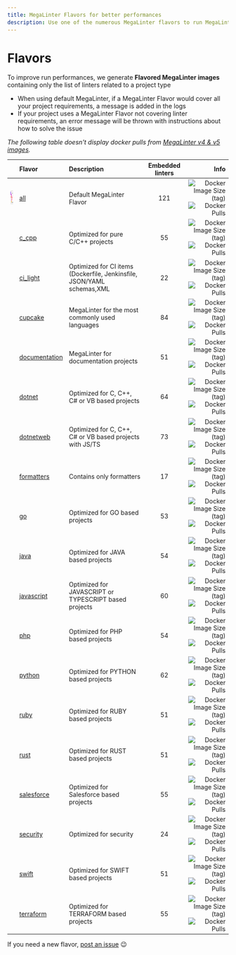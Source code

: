```yaml
---
title: MegaLinter Flavors for better performances
description: Use one of the numerous MegaLinter flavors to run MegaLinter even faster with only the linters you need
---
```

<!-- markdownlint-disable MD013 -->
<!-- Generated by .automation/build.py, please do not update manually -->
<!-- flavors-section-start -->

# Flavors

To improve run performances, we generate **Flavored MegaLinter images** containing only the list of linters related to a project type

- When using default MegaLinter, if a MegaLinter Flavor would cover all your project requirements, a message is added in the logs
- If your project uses a MegaLinter Flavor not covering linter requirements, an error message will be thrown with instructions about how to solve the issue

_The following table doesn't display docker pulls from [MegaLinter v4 & v5 images](https://hub.docker.com/r/nvuillam/mega-linter)._

<!-- flavors-table-start -->
|                                                                         <!-- -->                                                                         | Flavor                                                | Description                                                            | Embedded linters |                                                                                                                                                                                                     Info |
|:--------------------------------------------------------------------------------------------------------------------------------------------------------:|:------------------------------------------------------|:-----------------------------------------------------------------------|:----------------:|---------------------------------------------------------------------------------------------------------------------------------------------------------------------------------------------------------:|
| <img src="https://github.com/oxsecurity/megalinter/raw/main/docs/assets/images/mega-linter-square.png" alt="" height="32px" class="megalinter-icon"></a> | [all](https://megalinter.io/7.9.0/supported-linters/) | Default MegaLinter Flavor                                              |       121        |                             ![Docker Image Size (tag)](https://img.shields.io/docker/image-size/oxsecurity/megalinter/v7.9.0) ![Docker Pulls](https://img.shields.io/docker/pulls/oxsecurity/megalinter) |
|        <img src="https://github.com/oxsecurity/megalinter/raw/main/docs/assets/icons/c_cpp.ico" alt="" height="32px" class="megalinter-icon"></a>        | [c_cpp](flavors/c_cpp.md)                             | Optimized for pure C/C++ projects                                      |        55        |                 ![Docker Image Size (tag)](https://img.shields.io/docker/image-size/oxsecurity/megalinter-c_cpp/v7.9.0) ![Docker Pulls](https://img.shields.io/docker/pulls/oxsecurity/megalinter-c_cpp) |
|      <img src="https://github.com/oxsecurity/megalinter/raw/main/docs/assets/icons/ci_light.ico" alt="" height="32px" class="megalinter-icon"></a>       | [ci_light](flavors/ci_light.md)                       | Optimized for CI items (Dockerfile, Jenkinsfile, JSON/YAML schemas,XML |        22        |           ![Docker Image Size (tag)](https://img.shields.io/docker/image-size/oxsecurity/megalinter-ci_light/v7.9.0) ![Docker Pulls](https://img.shields.io/docker/pulls/oxsecurity/megalinter-ci_light) |
|       <img src="https://github.com/oxsecurity/megalinter/raw/main/docs/assets/icons/cupcake.ico" alt="" height="32px" class="megalinter-icon"></a>       | [cupcake](flavors/cupcake.md)                         | MegaLinter for the most commonly used languages                        |        84        |             ![Docker Image Size (tag)](https://img.shields.io/docker/image-size/oxsecurity/megalinter-cupcake/v7.9.0) ![Docker Pulls](https://img.shields.io/docker/pulls/oxsecurity/megalinter-cupcake) |
|    <img src="https://github.com/oxsecurity/megalinter/raw/main/docs/assets/icons/documentation.ico" alt="" height="32px" class="megalinter-icon"></a>    | [documentation](flavors/documentation.md)             | MegaLinter for documentation projects                                  |        51        | ![Docker Image Size (tag)](https://img.shields.io/docker/image-size/oxsecurity/megalinter-documentation/v7.9.0) ![Docker Pulls](https://img.shields.io/docker/pulls/oxsecurity/megalinter-documentation) |
|       <img src="https://github.com/oxsecurity/megalinter/raw/main/docs/assets/icons/dotnet.ico" alt="" height="32px" class="megalinter-icon"></a>        | [dotnet](flavors/dotnet.md)                           | Optimized for C, C++, C# or VB based projects                          |        64        |               ![Docker Image Size (tag)](https://img.shields.io/docker/image-size/oxsecurity/megalinter-dotnet/v7.9.0) ![Docker Pulls](https://img.shields.io/docker/pulls/oxsecurity/megalinter-dotnet) |
|      <img src="https://github.com/oxsecurity/megalinter/raw/main/docs/assets/icons/dotnetweb.ico" alt="" height="32px" class="megalinter-icon"></a>      | [dotnetweb](flavors/dotnetweb.md)                     | Optimized for C, C++, C# or VB based projects with JS/TS               |        73        |         ![Docker Image Size (tag)](https://img.shields.io/docker/image-size/oxsecurity/megalinter-dotnetweb/v7.9.0) ![Docker Pulls](https://img.shields.io/docker/pulls/oxsecurity/megalinter-dotnetweb) |
|     <img src="https://github.com/oxsecurity/megalinter/raw/main/docs/assets/icons/formatters.ico" alt="" height="32px" class="megalinter-icon"></a>      | [formatters](flavors/formatters.md)                   | Contains only formatters                                               |        17        |       ![Docker Image Size (tag)](https://img.shields.io/docker/image-size/oxsecurity/megalinter-formatters/v7.9.0) ![Docker Pulls](https://img.shields.io/docker/pulls/oxsecurity/megalinter-formatters) |
|         <img src="https://github.com/oxsecurity/megalinter/raw/main/docs/assets/icons/go.ico" alt="" height="32px" class="megalinter-icon"></a>          | [go](flavors/go.md)                                   | Optimized for GO based projects                                        |        53        |                       ![Docker Image Size (tag)](https://img.shields.io/docker/image-size/oxsecurity/megalinter-go/v7.9.0) ![Docker Pulls](https://img.shields.io/docker/pulls/oxsecurity/megalinter-go) |
|        <img src="https://github.com/oxsecurity/megalinter/raw/main/docs/assets/icons/java.ico" alt="" height="32px" class="megalinter-icon"></a>         | [java](flavors/java.md)                               | Optimized for JAVA based projects                                      |        54        |                   ![Docker Image Size (tag)](https://img.shields.io/docker/image-size/oxsecurity/megalinter-java/v7.9.0) ![Docker Pulls](https://img.shields.io/docker/pulls/oxsecurity/megalinter-java) |
|     <img src="https://github.com/oxsecurity/megalinter/raw/main/docs/assets/icons/javascript.ico" alt="" height="32px" class="megalinter-icon"></a>      | [javascript](flavors/javascript.md)                   | Optimized for JAVASCRIPT or TYPESCRIPT based projects                  |        60        |       ![Docker Image Size (tag)](https://img.shields.io/docker/image-size/oxsecurity/megalinter-javascript/v7.9.0) ![Docker Pulls](https://img.shields.io/docker/pulls/oxsecurity/megalinter-javascript) |
|         <img src="https://github.com/oxsecurity/megalinter/raw/main/docs/assets/icons/php.ico" alt="" height="32px" class="megalinter-icon"></a>         | [php](flavors/php.md)                                 | Optimized for PHP based projects                                       |        54        |                     ![Docker Image Size (tag)](https://img.shields.io/docker/image-size/oxsecurity/megalinter-php/v7.9.0) ![Docker Pulls](https://img.shields.io/docker/pulls/oxsecurity/megalinter-php) |
|       <img src="https://github.com/oxsecurity/megalinter/raw/main/docs/assets/icons/python.ico" alt="" height="32px" class="megalinter-icon"></a>        | [python](flavors/python.md)                           | Optimized for PYTHON based projects                                    |        62        |               ![Docker Image Size (tag)](https://img.shields.io/docker/image-size/oxsecurity/megalinter-python/v7.9.0) ![Docker Pulls](https://img.shields.io/docker/pulls/oxsecurity/megalinter-python) |
|        <img src="https://github.com/oxsecurity/megalinter/raw/main/docs/assets/icons/ruby.ico" alt="" height="32px" class="megalinter-icon"></a>         | [ruby](flavors/ruby.md)                               | Optimized for RUBY based projects                                      |        51        |                   ![Docker Image Size (tag)](https://img.shields.io/docker/image-size/oxsecurity/megalinter-ruby/v7.9.0) ![Docker Pulls](https://img.shields.io/docker/pulls/oxsecurity/megalinter-ruby) |
|        <img src="https://github.com/oxsecurity/megalinter/raw/main/docs/assets/icons/rust.ico" alt="" height="32px" class="megalinter-icon"></a>         | [rust](flavors/rust.md)                               | Optimized for RUST based projects                                      |        51        |                   ![Docker Image Size (tag)](https://img.shields.io/docker/image-size/oxsecurity/megalinter-rust/v7.9.0) ![Docker Pulls](https://img.shields.io/docker/pulls/oxsecurity/megalinter-rust) |
|     <img src="https://github.com/oxsecurity/megalinter/raw/main/docs/assets/icons/salesforce.ico" alt="" height="32px" class="megalinter-icon"></a>      | [salesforce](flavors/salesforce.md)                   | Optimized for Salesforce based projects                                |        55        |       ![Docker Image Size (tag)](https://img.shields.io/docker/image-size/oxsecurity/megalinter-salesforce/v7.9.0) ![Docker Pulls](https://img.shields.io/docker/pulls/oxsecurity/megalinter-salesforce) |
|      <img src="https://github.com/oxsecurity/megalinter/raw/main/docs/assets/icons/security.ico" alt="" height="32px" class="megalinter-icon"></a>       | [security](flavors/security.md)                       | Optimized for security                                                 |        24        |           ![Docker Image Size (tag)](https://img.shields.io/docker/image-size/oxsecurity/megalinter-security/v7.9.0) ![Docker Pulls](https://img.shields.io/docker/pulls/oxsecurity/megalinter-security) |
|        <img src="https://github.com/oxsecurity/megalinter/raw/main/docs/assets/icons/swift.ico" alt="" height="32px" class="megalinter-icon"></a>        | [swift](flavors/swift.md)                             | Optimized for SWIFT based projects                                     |        51        |                 ![Docker Image Size (tag)](https://img.shields.io/docker/image-size/oxsecurity/megalinter-swift/v7.9.0) ![Docker Pulls](https://img.shields.io/docker/pulls/oxsecurity/megalinter-swift) |
|      <img src="https://github.com/oxsecurity/megalinter/raw/main/docs/assets/icons/terraform.ico" alt="" height="32px" class="megalinter-icon"></a>      | [terraform](flavors/terraform.md)                     | Optimized for TERRAFORM based projects                                 |        55        |         ![Docker Image Size (tag)](https://img.shields.io/docker/image-size/oxsecurity/megalinter-terraform/v7.9.0) ![Docker Pulls](https://img.shields.io/docker/pulls/oxsecurity/megalinter-terraform) |
<!-- flavors-table-end -->

If you need a new flavor, [post an issue](https://github.com/oxsecurity/megalinter/issues) :wink:


<!-- flavors-section-end -->
